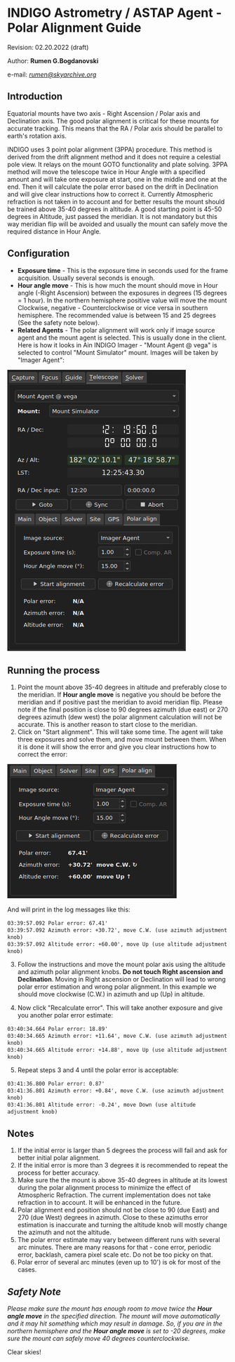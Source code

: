 # INDIGO Astrometry / ASTAP Agent - Polar Alignment Guide

Revision: 02.20.2022 (draft)

Author: **Rumen G.Bogdanovski**

e-mail: *rumen@skyarchive.org*

## Introduction

Equatorial mounts have two axis - Right Ascension / Polar axis and Declination axis. The good polar alignment is critical for these mounts for accurate tracking. This means that the RA / Polar axis should be parallel to earth's rotation axis.

INDIGO uses 3 point polar alignment (3PPA) procedure. This method is derived from the drift alignment method and it does not require a celestial pole view. It relays on the mount GOTO functionality and plate solving. 3PPA method will move the telescope twice in Hour Angle with a specified amount and will take one exposure at start, one in the middle and one at the end. Then it will calculate the polar error based on the drift in Declination and will give clear instructions how to correct it. Currently Atmospheric refraction is not taken in to account and for better results the mount should be trained above 35-40 degrees in altitude. A good starting point is 45-50 degrees in Altitude, just passed the meridian. It is not mandatory but this way meridian flip will be avoided and usually the mount can safely move the required distance in Hour Angle.

## Configuration
- **Exposure time** - This is the exposure time in seconds used for the frame acquisition. Usually several seconds is enough.
- **Hour angle move** - This is how much the mount should move in Hour angle (-Right Ascension) between the exposures in degrees (15 degrees = 1 hour). In the northern hemisphere positive value will move the mount Clockwise, negative - Counterclockwise or vice versa in southern hemisphere. The recommended value is between 15 and 25 degrees (See the safety note below).
- **Related Agents** - The polar alignment will work only if image source agent and the mount agent is selected. This is usually done in the client. Here is how it looks in Ain INDIGO Imager - "Mount Agent @ vega" is selected to control "Mount Simulator" mount. Images will be taken by "Imager Agent":

 ![](POLAR_ALIGNMENT/pa_config.png)

## Running the process
1. Point the mount above 35-40 degrees in altitude and preferably close to the meridian. If **Hour angle move** is negative you should be before the meridian and if positive past the meridian to avoid meridian flip. Please note if the final position is close to 90 degrees azimuth (due east) or 270 degrees azimuth (dew west) the polar alignment calculation will not be accurate. This is another reason to start close to the meridian.
2. Click on "Start alignment". This will take some time. The agent will take three exposures and solve them, and move mount between them. When it is done it will show the error and give you clear instructions how to correct the error:

 ![](POLAR_ALIGNMENT/pa_start.png)

 And will print in the log messages like this:

 ```
 03:39:57.092 Polar error: 67.41'
 03:39:57.092 Azimuth error: +30.72', move C.W. (use azimuth adjustment knob)
 03:39:57.092 Altitude error: +60.00', move Up (use altitude adjustment knob)
 ```

3. Follow the instructions and move the mount polar axis using the altitude and azimuth polar alignment knobs. **Do not touch Right ascension and Declination**. Moving in Right ascension or Declination will lead to wrong polar error estimation and wrong polar alignment. In this example we should move clockwise (C.W.) in azimuth and up (Up) in altitude.

4. Now click "Recalculate error". This will take another exposure and give you another polar error estimate:

 ```
 03:40:34.664 Polar error: 18.89'
 03:40:34.665 Azimuth error: +11.64', move C.W. (use azimuth adjustment knob)
 03:40:34.665 Altitude error: +14.88', move Up (use altitude adjustment knob)
 ```

5. Repeat steps 3 and 4 until the polar error is acceptable:

 ```
 03:41:36.800 Polar error: 0.87'
 03:41:36.801 Azimuth error: +0.84', move C.W. (use azimuth adjustment knob)
 03:41:36.801 Altitude error: -0.24', move Down (use altitude adjustment knob)
 ```

## Notes
1. If the initial error is larger than 5 degrees the process will fail and ask for better initial polar alignment.
2. If the initial error is more than 3 degrees it is recommended to repeat the process for better accuracy.
3. Make sure the the mount is above 35-40 degrees in altitude at its lowest during the polar alignment process to minimize the effect of Atmospheric Refraction. The current implementation does not take refraction in to account. It will be enhanced in the future.
4. Polar alignment end position should not be close to 90 (due East) and 270 (due West) degrees in azimuth. Close to these azimuths error estimation is inaccurate and turning the altitude knob will mostly change the azimuth and not the altitude.
5. The polar error estimate may vary between different runs with several arc minutes. There are many reasons for that - cone error, periodic error, backlash, camera pixel scale etc. Do not be too picky on that.
6. Polar error of several arc minutes (even up to 10') is ok for most of the cases.

## *Safety Note*
*Please make sure the mount has enough room to move twice the **Hour angle move** in the specified direction. The mount will move automatically and it may hit something which may result in damage. So, if you are in the northern hemisphere and the **Hour angle move** is set to -20 degrees, make sure the mount can safely move 40 degrees counterclockwise.*

Clear skies!  
